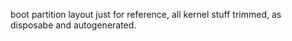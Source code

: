 boot partition layout just for reference, all kernel stuff trimmed, as disposabe and autogenerated.
